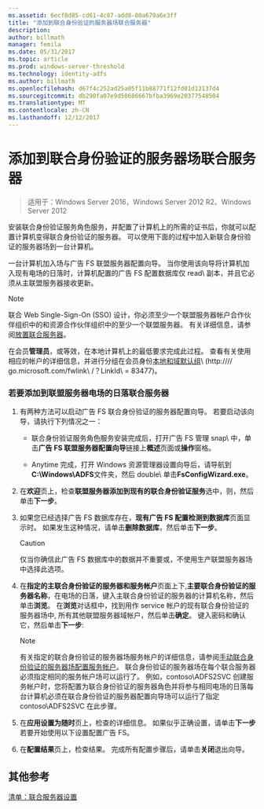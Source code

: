 ```yaml
---
ms.assetid: 6ecf8d85-cd61-4c87-add8-00a679a6e3ff
title: "添加到联合身份验证的服务器场联合服务器"
description: 
author: billmath
manager: femila
ms.date: 05/31/2017
ms.topic: article
ms.prod: windows-server-threshold
ms.technology: identity-adfs
ms.author: billmath
ms.openlocfilehash: d67f4c252ad25a05f11b88771f12fd01d13137d4
ms.sourcegitcommit: db290fa07e9d50686667bfba3969e20377548504
ms.translationtype: MT
ms.contentlocale: zh-CN
ms.lasthandoff: 12/12/2017
---
```

# <a name="add-a-federation-server-to-a-federation-server-farm"></a>添加到联合身份验证的服务器场联合服务器

>适用于：Windows Server 2016，Windows Server 2012 R2、Windows Server 2012

安装联合身份验证服务角色服务，并配置了计算机上的所需的证书后，你就可以配置计算机变得联合身份验证的服务器。 可以使用下面的过程中加入新联合身份验证的服务器场到一台计算机。  
  
一台计算机加入场与广告 FS 联盟服务器配置向导。 当你使用该向导将计算机加入现有电场的日落时，计算机配置的广告 FS 配置数据库仅 read\ 副本，并且它必须从主联盟服务器接收更新。  
  
> [!NOTE]  
> 联合 Web Single\-Sign\-On \(SSO\) 设计，你必须至少一个联盟服务器帐户合作伙伴组织中的和资源合作伙伴组织中的至少一个联盟服务器。 有关详细信息，请参阅[放置联合服务器](https://technet.microsoft.com/library/dd807127.aspx)。  
  
在会员**管理员**，或等效，在本地计算机上的最低要求完成此过程。  查看有关使用相应的帐户的详细信息，并进行分组在会员身份[本地和域默认组](https://go.microsoft.com/fwlink/?LinkId=83477)\ (http:///\/ go.microsoft.com\/fwlink\ /？LinkId\ = 83477\)。   
  
### <a name="to-add-a-federation-server-to-a-federation-server-farm"></a>若要添加到联盟服务器电场的日落联合服务器  
  
1.  有两种方法可以启动广告 FS 联合身份验证的服务器配置向导。 若要启动该向导，请执行下列情况之一：  
  
    -   联合身份验证服务角色服务安装完成后，打开广告 FS 管理 snap\ 中，单击**广告 FS 联盟服务器配置向导**链接上**概述**页面或**操作**窗格。  
  
    -   Anytime 完成，打开 Windows 资源管理器设置向导后，请导航到**C:\\Windows\\ADFS**文件夹，然后 double\ 单击**FsConfigWizard.exe**。  
  
2.  在**欢迎**页上，检查**联盟服务器添加到现有的联合身份验证服务**选中，则，然后单击**下一步**。  
  
3.  如果您已经选择广告 FS 数据库存在，**现有广告 FS 配置检测到数据库**页面显示时。 如果发生这种情况，请单击**删除数据库**，然后单击**下一步**。  
  
    > [!CAUTION]  
    > 仅当你确信此广告 FS 数据库中的数据并不重要或，不使用生产联盟服务器场中选择此选项。  
  
4.  在**指定的主联合身份验证的服务器和服务帐户**页面上下,**主要联合身份验证的服务器名称**，在电场的日落，键入主联合身份验证的服务器的计算机名称，然后单击**浏览**。 在**浏览**对话框中，找到用作 service 帐户的现有联合身份验证的服务器场中, 所有其他联盟服务器域帐户，然后单击**确定**。 键入密码和确认它，然后单击**下一步**:  
  
    > [!NOTE]  
    > 有关指定的联合身份验证的服务器场服务帐户的详细信息，请参阅[手动联合身份验证的服务器场配置服务帐户](Manually-Configure-a-Service-Account-for-a-Federation-Server-Farm.md)。 联合身份验证的服务器场在每个联合服务器必须指定相同的服务帐户场可以运行了。 例如，contoso\\ADFS2SVC 创建服务帐户时，您将配置为联合身份验证的服务器角色并将参与相同电场的日落每台计算机必须在联合身份验证的服务器配置向导场可以运行了指定 contoso\\ADFS2SVC 在此步骤。  
  
5.  在**应用设置为随时**页上，检查的详细信息。 如果似乎正确设置，请单击**下一步**若要开始使用以下设置配置广告 FS。  
  
6.  在**配置结果**页上，检查结果。 完成所有配置步骤后，请单击**关闭**退出向导。  
  
## <a name="additional-references"></a>其他参考  
[清单：联合服务器设置](Checklist--Setting-Up-a-Federation-Server.md)  
  

